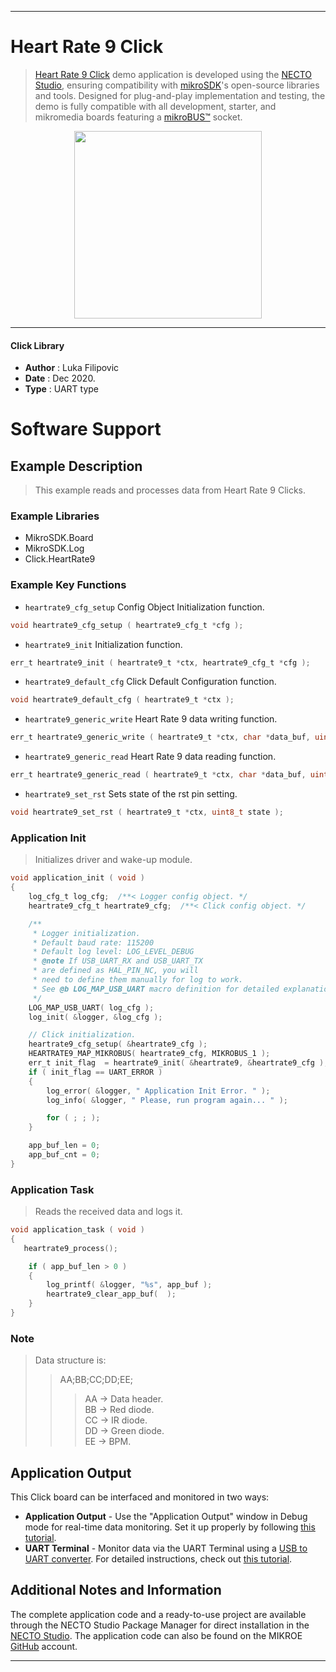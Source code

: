 
---
# Heart Rate 9 Click

> [Heart Rate 9 Click](https://www.mikroe.com/?pid_product=MIKROE-3822) demo application is developed using
the [NECTO Studio](https://www.mikroe.com/necto), ensuring compatibility with [mikroSDK](https://www.mikroe.com/mikrosdk)'s
open-source libraries and tools. Designed for plug-and-play implementation and testing, the demo is fully compatible with
all development, starter, and mikromedia boards featuring a [mikroBUS&trade;](https://www.mikroe.com/mikrobus) socket.

<p align="center">
  <img src="https://www.mikroe.com/?pid_product=MIKROE-3822&image=1" height=300px>
</p>

---

#### Click Library

- **Author**        : Luka Filipovic
- **Date**          : Dec 2020.
- **Type**          : UART type

# Software Support

## Example Description

> This example reads and processes data from Heart Rate 9 Clicks.

### Example Libraries

- MikroSDK.Board
- MikroSDK.Log
- Click.HeartRate9

### Example Key Functions

- `heartrate9_cfg_setup` Config Object Initialization function.
```c
void heartrate9_cfg_setup ( heartrate9_cfg_t *cfg );
```

- `heartrate9_init` Initialization function.
```c
err_t heartrate9_init ( heartrate9_t *ctx, heartrate9_cfg_t *cfg );
```

- `heartrate9_default_cfg` Click Default Configuration function.
```c
void heartrate9_default_cfg ( heartrate9_t *ctx );
```

- `heartrate9_generic_write` Heart Rate 9 data writing function.
```c
err_t heartrate9_generic_write ( heartrate9_t *ctx, char *data_buf, uint16_t len );
```

- `heartrate9_generic_read` Heart Rate 9 data reading function.
```c
err_t heartrate9_generic_read ( heartrate9_t *ctx, char *data_buf, uint16_t max_len );
```

- `heartrate9_set_rst` Sets state of the rst pin setting.
```c
void heartrate9_set_rst ( heartrate9_t *ctx, uint8_t state );
```

### Application Init

> Initializes driver and wake-up module.

```c
void application_init ( void ) 
{
    log_cfg_t log_cfg;  /**< Logger config object. */
    heartrate9_cfg_t heartrate9_cfg;  /**< Click config object. */

    /** 
     * Logger initialization.
     * Default baud rate: 115200
     * Default log level: LOG_LEVEL_DEBUG
     * @note If USB_UART_RX and USB_UART_TX 
     * are defined as HAL_PIN_NC, you will 
     * need to define them manually for log to work. 
     * See @b LOG_MAP_USB_UART macro definition for detailed explanation.
     */
    LOG_MAP_USB_UART( log_cfg );
    log_init( &logger, &log_cfg );

    // Click initialization.
    heartrate9_cfg_setup( &heartrate9_cfg );
    HEARTRATE9_MAP_MIKROBUS( heartrate9_cfg, MIKROBUS_1 );
    err_t init_flag  = heartrate9_init( &heartrate9, &heartrate9_cfg );
    if ( init_flag == UART_ERROR ) 
    {
        log_error( &logger, " Application Init Error. " );
        log_info( &logger, " Please, run program again... " );

        for ( ; ; );
    }

    app_buf_len = 0;
    app_buf_cnt = 0;
}
```

### Application Task

> Reads the received data and logs it.

```c
void application_task ( void )
{
   heartrate9_process();

    if ( app_buf_len > 0 )
    {
        log_printf( &logger, "%s", app_buf );
        heartrate9_clear_app_buf(  );
    }
}
```

### Note

> Data structure is:
>>AA;BB;CC;DD;EE;
>>>AA -> Data header.\
BB -> Red diode.\
CC -> IR diode.\
DD -> Green diode.\
EE -> BPM.

## Application Output

This Click board can be interfaced and monitored in two ways:
- **Application Output** - Use the "Application Output" window in Debug mode for real-time data monitoring.
Set it up properly by following [this tutorial](https://www.youtube.com/watch?v=ta5yyk1Woy4).
- **UART Terminal** - Monitor data via the UART Terminal using
a [USB to UART converter](https://www.mikroe.com/click/interface/usb?interface*=uart,uart). For detailed instructions,
check out [this tutorial](https://help.mikroe.com/necto/v2/Getting%20Started/Tools/UARTTerminalTool).

## Additional Notes and Information

The complete application code and a ready-to-use project are available through the NECTO Studio Package Manager for 
direct installation in the [NECTO Studio](https://www.mikroe.com/necto). The application code can also be found on
the MIKROE [GitHub](https://github.com/MikroElektronika/mikrosdk_click_v2) account.

---
